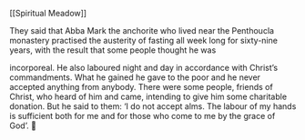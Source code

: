 [[Spiritual Meadow]]
 
They said that Abba Mark the anchorite who lived near the Penthoucla monastery practised the austerity of fasting all week long for sixty-nine years, with the result that some people thought he was  
 
incorporeal. He also laboured night and day in accordance with Christ’s commandments. What he gained he gave to the poor and he never accepted anything from anybody. There were some people, friends of Christ, who heard of him and came, intending to give him some charitable donation. But he said to them: ‘I do not accept alms. The labour of my hands is sufficient both for me and for those who come to me by the grace of God’.  

